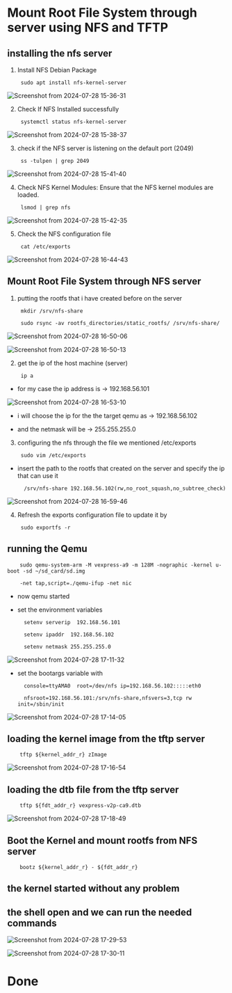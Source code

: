 # Mount Root File System through server using NFS and TFTP 

## installing the nfs server 

1. Install NFS Debian Package

		sudo apt install nfs-kernel-server
		
![Screenshot from 2024-07-28 15-36-31](https://github.com/user-attachments/assets/61612ad8-e865-44b7-b4d0-23904171c407)


2. Check If NFS Installed successfully

		systemctl status nfs-kernel-server
		
![Screenshot from 2024-07-28 15-38-37](https://github.com/user-attachments/assets/79233868-0970-45c5-9825-5f05e771f556)

3. check if the NFS server is listening on the default port (2049)

		ss -tulpen | grep 2049
		
![Screenshot from 2024-07-28 15-41-40](https://github.com/user-attachments/assets/319d1b94-6b90-4a9d-a064-4134428b150d)

4. Check NFS Kernel Modules: Ensure that the NFS kernel modules are loaded.

		lsmod | grep nfs

![Screenshot from 2024-07-28 15-42-35](https://github.com/user-attachments/assets/9e135b8b-87b8-480b-a196-fafc6d289a5b)
		
		
5. Check the NFS configuration file 

		cat /etc/exports
		
![Screenshot from 2024-07-28 16-44-43](https://github.com/user-attachments/assets/76057f13-9eba-4a1b-97ec-8bb22deaa2be)

##  Mount Root File System through NFS server

1. putting the rootfs that i have created before on the server 

		mkdir /srv/nfs-share
		
		sudo rsync -av rootfs_directories/static_rootfs/ /srv/nfs-share/

![Screenshot from 2024-07-28 16-50-06](https://github.com/user-attachments/assets/9d5426b0-c760-42b0-9782-1e0f0ddb001d)

![Screenshot from 2024-07-28 16-50-13](https://github.com/user-attachments/assets/9eb64854-84e3-40bf-9211-2b675a5169c8)

2. get the ip of the host machine (server) 

		ip a 

- for my case the ip address is -> 192.168.56.101

![Screenshot from 2024-07-28 16-53-10](https://github.com/user-attachments/assets/e56a2727-0f66-4298-9186-202f604b1275)


- i will choose the ip for the the target qemu as -> 192.168.56.102

- and the netmask will be -> 255.255.255.0

3. configuring the nfs through the file we mentioned /etc/exports

		sudo vim /etc/exports 
		
- insert the path to the rootfs that created on the server and specify the ip that can use it 

		/srv/nfs-share 192.168.56.102(rw,no_root_squash,no_subtree_check)
		
![Screenshot from 2024-07-28 16-59-46](https://github.com/user-attachments/assets/1f6e531d-ca46-4a3f-ba46-ceeb1adbc9c1)


4. Refresh the exports configuration file to update it by

		sudo exportfs -r
		
## running the Qemu

		sudo qemu-system-arm -M vexpress-a9 -m 128M -nographic -kernel u-boot -sd ~/sd_card/sd.img 
		
		-net tap,script=./qemu-ifup -net nic 
		
- now qemu started 

- set the environment variables 

		setenv serverip  192.168.56.101
		
		setenv ipaddr  192.168.56.102
		
		setenv netmask 255.255.255.0
		
![Screenshot from 2024-07-28 17-11-32](https://github.com/user-attachments/assets/7bbcfb60-1ec5-4918-8482-4b5685586474)
		
- set the bootargs variable with

		console=ttyAMA0  root=/dev/nfs ip=192.168.56.102:::::eth0 
		
		nfsroot=192.168.56.101:/srv/nfs-share,nfsvers=3,tcp rw init=/sbin/init
		
![Screenshot from 2024-07-28 17-14-05](https://github.com/user-attachments/assets/8a759c0d-bcc1-4d8f-b32b-554282413e77)


## loading the kernel image from the tftp server 

		tftp ${kernel_addr_r} zImage 
		
![Screenshot from 2024-07-28 17-16-54](https://github.com/user-attachments/assets/d7ba58e6-62a7-476a-8a84-ff39aea04fd3)

## loading the dtb file from the tftp server

		tftp ${fdt_addr_r} vexpress-v2p-ca9.dtb
		
![Screenshot from 2024-07-28 17-18-49](https://github.com/user-attachments/assets/b4feed32-b282-464e-970b-047ed6307c63)

## Boot the Kernel and mount rootfs from NFS server

		bootz ${kernel_addr_r} - ${fdt_addr_r}
		
## the kernel started without any problem

## the shell open and we can run the needed commands 

![Screenshot from 2024-07-28 17-29-53](https://github.com/user-attachments/assets/63abc3b8-5bc2-432a-8515-94d3d8e020e3)

![Screenshot from 2024-07-28 17-30-11](https://github.com/user-attachments/assets/3fe8af42-ec9f-489e-b93a-57e6a7af0972)

# Done 

